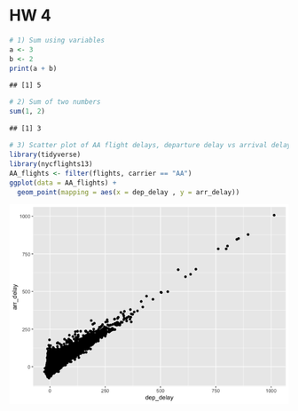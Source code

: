 HW 4
================

``` r
# 1) Sum using variables
a <- 3
b <- 2
print(a + b)
```

    ## [1] 5

``` r
# 2) Sum of two numbers
sum(1, 2)
```

    ## [1] 3

``` r
# 3) Scatter plot of AA flight delays, departure delay vs arrival delay
library(tidyverse)
library(nycflights13)
AA_flights <- filter(flights, carrier == "AA")
ggplot(data = AA_flights) +
  geom_point(mapping = aes(x = dep_delay , y = arr_delay))
```

![](HW4_files/figure-gfm/unnamed-chunk-1-1.png)<!-- -->
